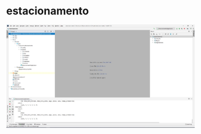 # estacionamento

![01](https://github.com/alcirBarros/estacionamento/blob/master/screenshot/imagem-01.jpg)
